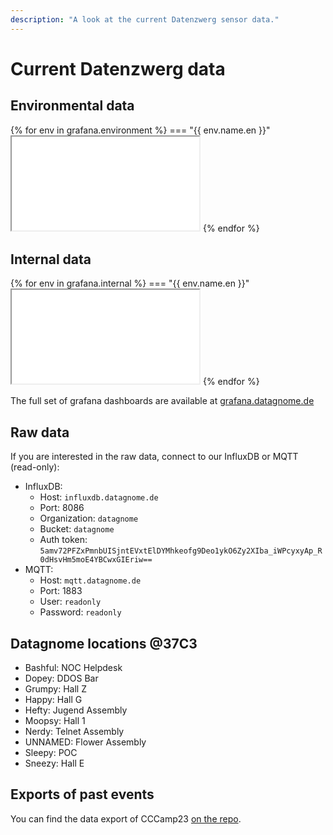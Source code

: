 ```yaml
---
description: "A look at the current Datenzwerg sensor data."
---
```


# Current Datenzwerg data

<!--
There is currently no current Datenzwerg data. Check again when they are back at an event.
-->

## Environmental data

{% for env in grafana.environment %}
=== "{{ env.name.en }}"
    <iframe src="{{ grafana.base_url }}{{ env.panel }}" class="grafana-iframe"></iframe>
{% endfor %}

## Internal data

{% for env in grafana.internal %}
=== "{{ env.name.en }}"
    <iframe src="{{ grafana.base_url }}{{ env.panel }}" class="grafana-iframe"></iframe>
{% endfor %}

The full set of grafana dashboards are available at <a href="https://grafana.datagnome.de">grafana.datagnome.de</a>

## Raw data

If you are interested in the raw data, connect to our InfluxDB or MQTT (read-only):

  - InfluxDB:
    - Host: `influxdb.datagnome.de`
    - Port: 8086
    - Organization: `datagnome`
    - Bucket: `datagnome`
    - Auth token: `5amv72PFZxPmnbUISjntEVxtElDYMhkeofg9Deo1ykO6Zy2XIba_iWPcyxyAp_R0dHsvHm5moE4YBCwxGIEriw==`
  - MQTT:
    - Host: `mqtt.datagnome.de`
    - Port: 1883
    - User: `readonly`
    - Password: `readonly`

## Datagnome locations @37C3
  - Bashful: NOC Helpdesk
  - Dopey: DDOS Bar
  - Grumpy: Hall Z
  - Happy: Hall G
  - Hefty: Jugend Assembly
  - Moopsy: Hall 1
  - Nerdy: Telnet Assembly
  - UNNAMED: Flower Assembly
  - Sleepy: POC
  - Sneezy: Hall E

## Exports of past events

You can find the data export of CCCamp23 [on the repo](https://github.com/romses/Datenzwerg/tree/main/exports/cccamp2023).
